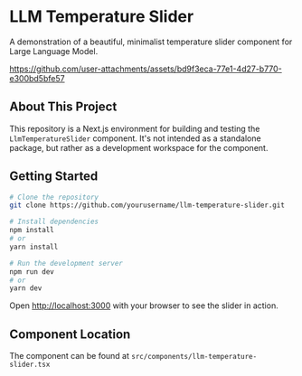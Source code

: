 # LLM Temperature Slider

A demonstration of a beautiful, minimalist temperature slider component for Large Language Model.

https://github.com/user-attachments/assets/bd9f3eca-77e1-4d27-b770-e300bd5bfe57

## About This Project

This repository is a Next.js environment for building and testing the `LlmTemperatureSlider` component. It's not intended as a standalone package, but rather as a development workspace for the component.

## Getting Started

```bash
# Clone the repository
git clone https://github.com/yourusername/llm-temperature-slider.git

# Install dependencies
npm install
# or
yarn install

# Run the development server
npm run dev
# or
yarn dev
```

Open [http://localhost:3000](http://localhost:3000) with your browser to see the slider in action.

## Component Location

The component can be found at `src/components/llm-temperature-slider.tsx`
